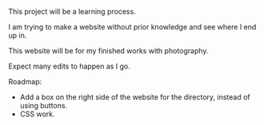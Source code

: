 This project will be a learning process.

I am trying to make a website without prior knowledge and see where I end up in.

This website will be for my finished works with photography.

Expect many edits to happen as I go.

Roadmap:

- Add a box on the right side of the website for the directory, instead of using buttons.
- CSS work.
